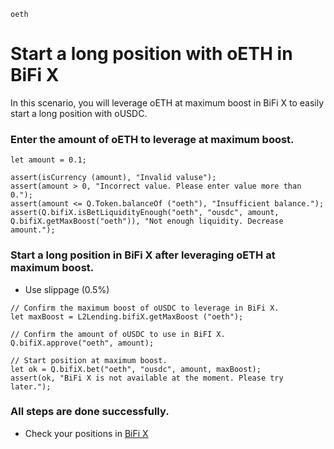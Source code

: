 ```meta-Currency
oeth
```

# Start a long position with oETH in BiFi X

In this scenario, you will leverage oETH at maximum boost in BiFi X to easily start a long position with oUSDC.

### Enter the amount of oETH to leverage at maximum boost.

```input oETH
let amount = 0.1;
```

```input-Verify
assert(isCurrency (amount), "Invalid valuse");
assert(amount > 0, "Incorrect value. Please enter value more than 0.");
assert(amount <= Q.Token.balanceOf ("oeth"), "Insufficient balance.");
assert(Q.bifiX.isBetLiquidityEnough("oeth", "ousdc", amount, Q.bifiX.getMaxBoost("oeth")), "Not enough liquidity. Decrease amount.");
```

### Start a long position in BiFi X after leveraging oETH at maximum boost.

- Use slippage (0.5%)

```taster
// Confirm the maximum boost of oUSDC to leverage in BiFi X.
let maxBoost = L2Lending.bifiX.getMaxBoost ("oeth");

// Confirm the amount of oUSDC to use in BiFI X.
Q.bifiX.approve("oeth", amount);

// Start position at maximum boost.
let ok = Q.bifiX.bet("oeth", "ousdc", amount, maxBoost);
assert(ok, "BiFi X is not available at the moment. Please try later.");
```

### All steps are done successfully.

- Check your positions in [BiFi X](https://x.bifi.finance/)
